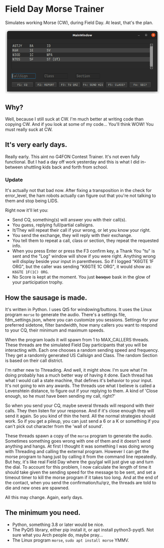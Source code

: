 # Field Day Morse Trainer
Simulates working Morse (CW), during Field Day. At least, that's the plan.

![main window](pics/mainscreen.png)

## Why?
Well, because I still suck at CW. I'm much better at writing code than copying CW. And if you look at some of my code... You'll think WOW! You must really suck at CW. 

## It's very early days.
Really early. This aint no G4FON Contest Trainer. It's not even fully functional. But I had a day off work yesterday and this is what I did in-between shuttling kids back and forth from school.

### Update
It's actually not that bad now. After fixing a transposition in the check for error_level, the ham robots actually can figure out that you're not talking to them and stop being LIDS.

Right now it'll let you: 

*  Send CQ, something(s) will answer you with their call(s). 
*  You guess, replying full/partial callsigns.
*  It/They will repeat their call if your wrong, or let you know your right.
*  You send the exchange, they will reply with their exchange.
*  You tell them to repeat a call, class or section, they repeat the requested info.
*  When you press Enter or press the F3 confirm key, a Thank You "tu" is sent and the "Log" window will show if you were right. Anything wrong will display beside your input in parentheses. So if I logged "K6GTE 1F ORG", but the caller was sending "K6GTE 1C ORG", it would show as: `K6GTE 1F(1C) ORG`.
*  No Score is kept at the moment. You just ~~basque~~ bask in the glow of your participation trophy.

## How the sausage is made.
It's written in Python. I uses Qt5 for windowing/buttons. It uses the Linux program `morse` to generate the audio. There's a settings file, fdm_settings.json, where you can customize you sessions. Settings for your preferred sidetone, filter bandwidth, how many callers you want to respond to your CQ, their minimum and maximum speeds.  

When the program loads it will spawn from 1 to MAX_CALLERS threads. These threads are the simulated Field Day participants that you will be interacting with. Each one chooses a random sending speed and frequency. They get a randomly generated US Callsign and Class. The random Section is based on their call district.

I'm rather new to Threading. And well, it might show. I'm sure what I'm doing probably has a much better way of having it done. Each thread has what I would call a state machine, that defines it's behavior to your input. It's not going to win any awards. The threads use what I believe is called a Levenshtein distance, to figure out if your replying to them. A kind of 'Close enough, so he must have been sending my call, right?' 

So when you send your CQ, maybe several threads will respond with their calls. They then listen for your response. And if it's close enough they will send it again. So you kind of thin the herd. All the normal strategies should work. So if you get a pileup, you can just send a 6 or a K or something if you can't pick out character from the 'wall of sound'.

These threads spawn a copy of the `morse` program to generate the audio. Sometimes something goes wrong with one of them and it doesn't send anything and hangs. At first I thought it was something I was doing wrong with Threading and calling the external program. However I can get the morse program to hang just by calling it from the command line repeatedly. But hey, it's like real Field Day where the guy/gal will just give up and turn the dial. To account for this problem, I now calculate the length of time it should take given the sending speed for the message to be sent, and set a timeout timer to kill the morse program if it takes too long. And at the end of the contact, when you send the confirmation/tu/qrz, the threads are told to die and new ones are spawned.

All this may change. Again, early days.

## The minimum you need.

*  Python, something 3.8 or later would be nice.
*  The PyQt5 library, either pip install it, or apt install python3-pyqt5. Not sure what you Arch people do, maybe pray...
*  The Linux program `morse`, `sudo apt install morse` YMMV.

